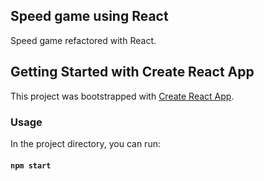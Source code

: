 ## Speed game using React

Speed game refactored with React.

## Getting Started with Create React App

This project was bootstrapped with [Create React App](https://github.com/facebook/create-react-app).

### Usage 

In the project directory, you can run:

#### `npm start`

